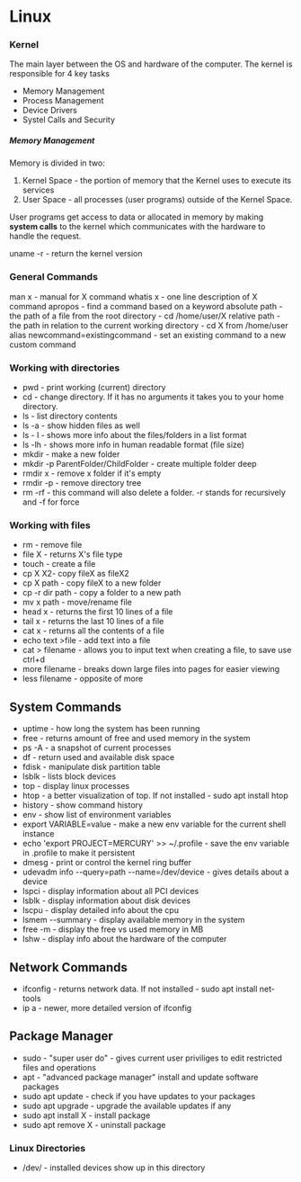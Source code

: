 # Linux

### Kernel 
The main layer between the OS and hardware of the computer. 
The kernel is responsible for 4 key tasks 
- Memory Management
- Process Management
- Device Drivers
- Systel Calls and Security

##### Memory Management
Memory is divided in two:
1. Kernel Space - the portion of memory that the Kernel uses to execute its services
2. User Space - all processes (user programs) outside of the Kernel Space.

User programs get access to data or allocated in memory by making **system calls** to the kernel which communicates with the hardware to handle the request.
   
uname -r - return the kernel version

### General Commands
man x - manual for X command
whatis x - one line description of X command
apropos - find a command based on a keyword
absolute path - the path of a file from the root directory - cd /home/user/X
relative path - the path in relation to the current working directory - cd X from /home/user
alias newcommand=existingcommand - set an existing command to a new custom command

### Working with directories
- pwd - print working (current) directory
- cd - change directory. If it has no arguments it takes you to your home directory. 
- ls - list directory contents
- ls -a - show hidden files as well
- ls - l - shows more info about the files/folders in a list format
- ls -lh - shows more info in human readable format (file size)
- mkdir - make a new folder
- mkdir -p ParentFolder/ChildFolder - create multiple folder deep
- rmdir x - remove x folder if it's empty
- rmdir -p - remove directory tree
- rm -rf - this command will also delete a folder. -r stands for recursively and -f for force 


### Working with files
- rm - remove file
- file X - returns X's file type
- touch - create a file
- cp X X2- copy fileX as fileX2
- cp X path - copy fileX to a new folder
- cp -r dir path - copy a folder to a new path
- mv x path - move/rename file
- head x - returns the first 10 lines of a file
- tail x - returns the last 10 lines of a file
- cat x - returns all the contents of a file
- echo text >file - add text into a file
- cat > filename - allows you to input text when creating a file, to save use ctrl+d
- more filename - breaks down large files into pages for easier viewing
- less filename - opposite of more


## System Commands
- uptime - how long the system has been running
- free - returns amount of free and used memory in the system
- ps -A - a snapshot of current processes 
- df - return used and available disk space
- fdisk - manipulate disk partition table
- lsblk - lists block devices
- top - display linux processes
- htop - a better visualization of top. If not installed - sudo apt install htop
- history - show command history
- env - show list of environment variables
- export VARIABLE=value - make a new env variable for the current shell instance
- echo 'export PROJECT=MERCURY' >> ~/.profile - save the env variable in .profile to make it persistent
- dmesg - print or control the kernel ring buffer
- udevadm info --query=path --name=/dev/device - gives details about a device
- lspci - display information about all PCI devices
- lsblk - display information about disk devices
- lscpu - display detailed info about the cpu
- lsmem --summary - display available memory in the system
- free -m - display the free vs used memory in MB
- lshw - display info about the hardware of the computer

## Network Commands
- ifconfig - returns network data. If not installed - sudo apt install net-tools
- ip a - newer, more detailed version of ifconfig

## Package Manager
- sudo - "super user do" - gives current user priviliges to edit restricted files and operations
- apt - "advanced package manager" install and update software packages
- sudo apt update - check if you have updates to your packages
- sudo apt upgrade - upgrade the available updates if any
- sudo apt install X - install package
- sudo apt remove X - uninstall package

### Linux Directories 
- /dev/ - installed devices show up in this directory
